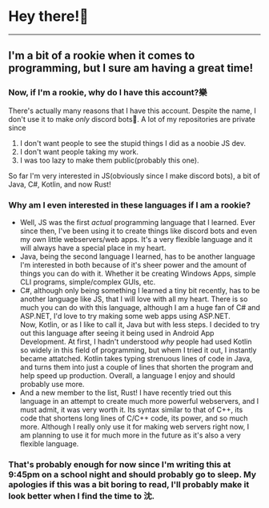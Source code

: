 <h1>Hey there!</h1>
<hr>
<h2>I'm a bit of a rookie when it comes to programming, but I sure am having a great time!</h2>

<h3>Now, if I'm a rookie, why do I have this account?樂</h3>
<p>There's actually many reasons that I have this account. Despite the name, I don't use it to make <i>only</i> discord bots. A lot of my repositories are private since </p>

<ol>
  <li>I don't want people to see the stupid things I did as a noobie JS dev.</li>
  <li>I don't want people taking my work.</li>
  <li>I was too lazy to make them public(probably this one).</li>
</ol>

<p>So far I'm very interested in JS(obviously since I make discord bots), a bit of Java, C#, Kotlin, and now Rust!</p>

<h3>Why am I even interested in these languages if I am a rookie?</h3>
<ul>
  <li>Well, JS was the first <i>actual</i> programming language that I learned. Ever since then, I've been using it to create things like discord bots and even my own little webservers/web apps. It's a very flexible language and it will always have a special place in my heart.</li>
  <li>Java, being the second language I learned, has to be another language I'm interested in both because of it's sheer power and the amount of things you can do with it. Whether it be creating Windows Apps, simple CLI programs, simple/complex GUIs, etc. </li>
  <li>C#, although only being something I learned a tiny bit recently, has to be another language like JS, that I will love with all my heart. There is so much you can do with this language, although I am a huge fan of C# and ASP.NET, I'd love to try making some web apps using ASP.NET.</li>
  </li>Now, Kotlin, or as I like to call it, Java but with less steps. I decided to try out this language after seeing it being used in Android App Development. At first, I hadn't understood <i>why</i> people had used Kotlin so widely in this field of programming, but whem I tried it out, I instantly became attatched. Kotlin takes typing strenuous lines of code in Java, and turns them into just a couple of lines that shorten the program and help speed up production. Overall, a language I enjoy and should probably use more. </li>
  <li>And a new member to the list, Rust! I have recently tried out this language in an attempt to create much more powerful webservers, and I must admit, it was very worth it. Its syntax similar to that of C++, its code that shortens long lines of C/C++ code, its power, and so much more. Although I really only use it for making web servers right now, I am planning to use it for much more in the future as it's also a very flexible language.</li>
</ul>
  
<h3>That's probably enough for now since I'm writing this at 9:45pm on a school night and should probably go to sleep. My apologies if this was a bit boring to read, I'll probably make it look better when I find the time to 沈.
